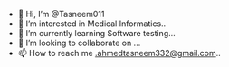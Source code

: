 - 👋 Hi, I’m @Tasneem011
- 👀 I’m interested in Medical Informatics..
- 🌱 I’m currently learning Software testing...
- 💞️ I’m looking to collaborate on ...
- 📫 How to reach me .ahmedtasneem332@gmail.com..

<!---
Tasneem011/Tasneem011 is a ✨ special ✨ repository because its `README.md` (this file) appears on your GitHub profile.
You can click the Preview link to take a look at your changes.
--->
